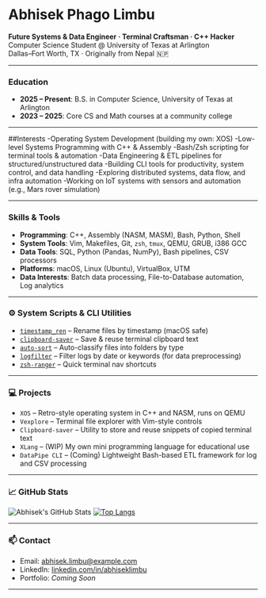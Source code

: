# Abhisek Phago Limbu

**Future Systems & Data Engineer · Terminal Craftsman · C++ Hacker**  
Computer Science Student @ University of Texas at Arlington  
Dallas–Fort Worth, TX · Originally from Nepal 🇳🇵

---

###  Education
- **2025 – Present**: B.S. in Computer Science, University of Texas at Arlington
- **2023 – 2025**: Core CS and Math courses at a community college

---

##Interests
-Operating System Development (building my own: XOS)
-Low-level Systems Programming with C++ & Assembly
-Bash/Zsh scripting for terminal tools & automation
-Data Engineering & ETL pipelines for structured/unstructured data
-Building CLI tools for productivity, system control, and data handling
-Exploring distributed systems, data flow, and infra automation
-Working on IoT systems with sensors and automation (e.g., Mars rover simulation)

---

###  Skills & Tools
- **Programming**: C++, Assembly (NASM, MASM), Bash, Python, Shell
- **System Tools**: Vim, Makefiles, Git, `zsh`, `tmux`, QEMU, GRUB, i386 GCC
- **Data Tools**: SQL, Python (Pandas, NumPy), Bash pipelines, CSV processors
- **Platforms**: macOS, Linux (Ubuntu), VirtualBox, UTM
- **Data Interests**: Batch data processing, File-to-Database automation, Log analytics

---

### ⚙️ System Scripts & CLI Utilities
- [`timestamp_ren`](https://github.com/AbhisekLimbu/file-tools) – Rename files by timestamp (macOS safe)
- [`clipboard-saver`](https://github.com/AbhisekLimbu/clipboard-saver) – Save & reuse terminal clipboard text
- [`auto-sort`](https://github.com/AbhisekLimbu/file-tools) – Auto-classify files into folders by type
- [`logfilter`](https://github.com/AbhisekLimbu/log-utils) – Filter logs by date or keywords (for data preprocessing)
- [`zsh-ranger`](https://github.com/AbhisekLimbu/zsh-tools) – Quick terminal nav shortcuts

---

### 💻 Projects
- `XOS` – Retro-style operating system in C++ and NASM, runs on QEMU
- `Vexplore` – Terminal file explorer with Vim-style controls
- `Clipboard-saver` – Utility to store and reuse snippets of copied terminal text
- `XLang` – (WIP) My own mini programming language for educational use
- `DataPipe CLI` – (Coming) Lightweight Bash-based ETL framework for log and CSV processing

---

### 📈 GitHub Stats
![Abhisek's GitHub Stats](https://github-readme-stats.vercel.app/api?username=AbhisekLimbu&show_icons=true&theme=gruvbox)
[![Top Langs](https://github-readme-stats.vercel.app/api/top-langs/?username=AbhisekLimbu&layout=compact)](https://github.com/anuraghazra/github-readme-stats)

---

### 📫 Contact
- Email: abhisek.limbu@example.com
- LinkedIn: [linkedin.com/in/abhiseklimbu](https://linkedin.com/in/abhiseklimbu)
- Portfolio: *Coming Soon*

---
